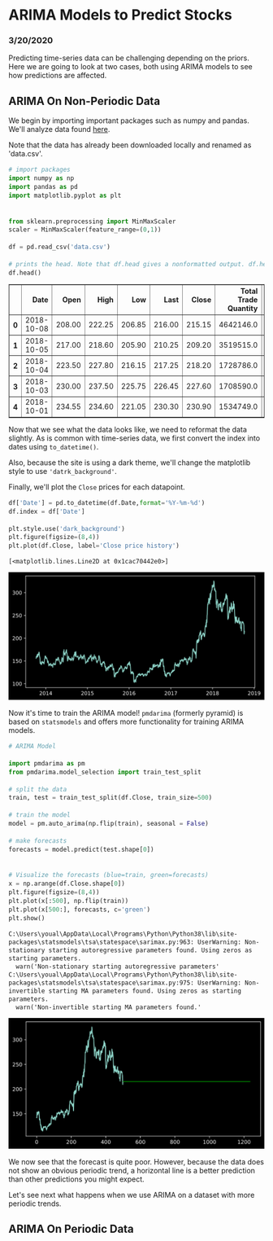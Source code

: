 # ARIMA Models to Predict Stocks

### 3/20/2020

Predicting time-series data can be challenging depending on the priors. Here we are going to look at two cases, both using ARIMA models to see how predictions are affected.


## ARIMA On Non-Periodic Data

We begin by importing important packages such as numpy and pandas. 
We'll analyze data found [here](https://www.analyticsvidhya.com/blog/2018/10/predicting-stock-price-machine-learningnd-deep-learning-techniques-python/).

Note that the data has already been downloaded locally and renamed as 'data.csv'. 



```python
# import packages
import numpy as np 
import pandas as pd 
import matplotlib.pyplot as plt 


from sklearn.preprocessing import MinMaxScaler
scaler = MinMaxScaler(feature_range=(0,1))

df = pd.read_csv('data.csv')

# prints the head. Note that df.head gives a nonformatted output. df.head() is nice and pretty
df.head()
```




<div>
<style scoped>
    .dataframe tbody tr th:only-of-type {
        vertical-align: middle;
    }

    .dataframe tbody tr th {
        vertical-align: top;
    }

    .dataframe thead th {
        text-align: right;
    }
</style>
<table border="1" class="dataframe">
  <thead>
    <tr style="text-align: right;">
      <th></th>
      <th>Date</th>
      <th>Open</th>
      <th>High</th>
      <th>Low</th>
      <th>Last</th>
      <th>Close</th>
      <th>Total Trade Quantity</th>
      <th>Turnover (Lacs)</th>
    </tr>
  </thead>
  <tbody>
    <tr>
      <th>0</th>
      <td>2018-10-08</td>
      <td>208.00</td>
      <td>222.25</td>
      <td>206.85</td>
      <td>216.00</td>
      <td>215.15</td>
      <td>4642146.0</td>
      <td>10062.83</td>
    </tr>
    <tr>
      <th>1</th>
      <td>2018-10-05</td>
      <td>217.00</td>
      <td>218.60</td>
      <td>205.90</td>
      <td>210.25</td>
      <td>209.20</td>
      <td>3519515.0</td>
      <td>7407.06</td>
    </tr>
    <tr>
      <th>2</th>
      <td>2018-10-04</td>
      <td>223.50</td>
      <td>227.80</td>
      <td>216.15</td>
      <td>217.25</td>
      <td>218.20</td>
      <td>1728786.0</td>
      <td>3815.79</td>
    </tr>
    <tr>
      <th>3</th>
      <td>2018-10-03</td>
      <td>230.00</td>
      <td>237.50</td>
      <td>225.75</td>
      <td>226.45</td>
      <td>227.60</td>
      <td>1708590.0</td>
      <td>3960.27</td>
    </tr>
    <tr>
      <th>4</th>
      <td>2018-10-01</td>
      <td>234.55</td>
      <td>234.60</td>
      <td>221.05</td>
      <td>230.30</td>
      <td>230.90</td>
      <td>1534749.0</td>
      <td>3486.05</td>
    </tr>
  </tbody>
</table>
</div>



Now that we see what the data looks like, we need to reformat the data slightly. As is common with time-series data, we first convert the index into dates using `to_datetime()`.

Also, because the site is using a dark theme, we'll change the matplotlib style to use `'datrk_background'`.

Finally, we'll plot the `Close` prices for each datapoint.


```python
df['Date'] = pd.to_datetime(df.Date,format='%Y-%m-%d')
df.index = df['Date']

plt.style.use('dark_background')
plt.figure(figsize=(8,4))
plt.plot(df.Close, label='Close price history')
```




    [<matplotlib.lines.Line2D at 0x1cac70442e0>]




![svg](StockMarket_files/StockMarket_4_1.svg)


Now it's time to train the ARIMA model! `pmdarima` (formerly pyramid) is based on `statsmodels` and offers more functionality for training ARIMA models.



```python
# ARIMA Model

import pmdarima as pm
from pmdarima.model_selection import train_test_split

# split the data
train, test = train_test_split(df.Close, train_size=500)

# train the model
model = pm.auto_arima(np.flip(train), seasonal = False)

# make forecasts
forecasts = model.predict(test.shape[0])


# Visualize the forecasts (blue=train, green=forecasts)
x = np.arange(df.Close.shape[0])
plt.figure(figsize=(8,4))
plt.plot(x[:500], np.flip(train))
plt.plot(x[500:], forecasts, c='green')
plt.show()

```

    C:\Users\youal\AppData\Local\Programs\Python\Python38\lib\site-packages\statsmodels\tsa\statespace\sarimax.py:963: UserWarning: Non-stationary starting autoregressive parameters found. Using zeros as starting parameters.
      warn('Non-stationary starting autoregressive parameters'
    C:\Users\youal\AppData\Local\Programs\Python\Python38\lib\site-packages\statsmodels\tsa\statespace\sarimax.py:975: UserWarning: Non-invertible starting MA parameters found. Using zeros as starting parameters.
      warn('Non-invertible starting MA parameters found.'
    


![svg](StockMarket_files/StockMarket_6_1.svg)


We now see that the forecast is quite poor. However, because the data does not show an obvious periodic trend, a horizontal line is a better prediction than other predictions you might expect.

Let's see next what happens when we use ARIMA on a dataset with more periodic trends.


## ARIMA On Periodic Data

